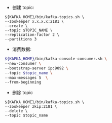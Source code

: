 * 创建 topic:
```SHELL
${KAFKA_HOME}/bin/kafka-topics.sh \
--zookeeper x.x.x.x:2181 \
--create \
--topic $TOPIC_NAME \
--replication-factor 2 \
--partitions 3
```
* 消费数据:
```bash
${KAFKA_HOME}/bin/kafka-console-consumer.sh \
--new-consumer \
--bootstrap-server ip:9092 \
--topic $topic_name \
--max-messages 5  \
--from-beginning
```
* 删除 topic
```shell
${KAFKA_HOME}/bin/kafka-topics.sh \
--zookeeper zkip:2181 \
--delete \
--topic $topic_name
```
